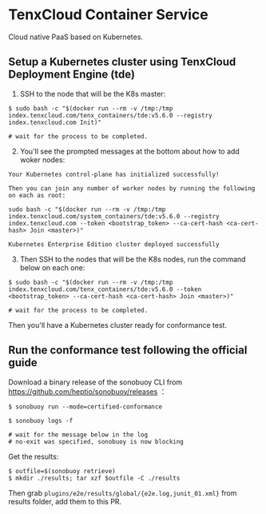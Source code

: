 # TenxCloud Container Service
Cloud native PaaS based on Kubernetes.

## Setup a Kubernetes cluster using TenxCloud Deployment Engine (tde)

1. SSH to the node that will be the K8s master:
```
$ sudo bash -c "$(docker run --rm -v /tmp:/tmp index.tenxcloud.com/tenx_containers/tde:v5.6.0 --registry index.tenxcloud.com Init)"

# wait for the process to be completed.
```

2. You'll see the prompted messages at the bottom about how to add woker nodes:
```
Your Kubernetes control-plane has initialized successfully!

Then you can join any number of worker nodes by running the following on each as root:

sudo bash -c "$(docker run --rm -v /tmp:/tmp index.tenxcloud.com/system_containers/tde:v5.6.0 --registry index.tenxcloud.com --token <bootstrap_token> --ca-cert-hash <ca-cert-hash> Join <master>)"

Kubernetes Enterprise Edition cluster deployed successfully
```

3. Then SSH to the nodes that will be the K8s nodes, run the command below on each one:
```
$ sudo bash -c "$(docker run --rm -v /tmp:/tmp index.tenxcloud.com/tenx_containers/tde:v5.6.0 --token <bootstrap_token> --ca-cert-hash <ca-cert-hash> Join <master>)"

# wait for the process to be completed.
```
Then you'll have a Kubernetes cluster ready for conformance test.

## Run the conformance test following the official guide

Download a binary release of the sonobuoy CLI from https://github.com/heptio/sonobuoy/releases ：
```
$ sonobuoy run --mode=certified-conformance

$ sonobuoy logs -f

# wait for the message below in the log
# no-exit was specified, sonobuoy is now blocking
```

Get the results:
```
$ outfile=$(sonobuoy retrieve)
$ mkdir ./results; tar xzf $outfile -C ./results
```

Then grab `plugins/e2e/results/global/{e2e.log,junit_01.xml}` from results folder, add them to this PR.
